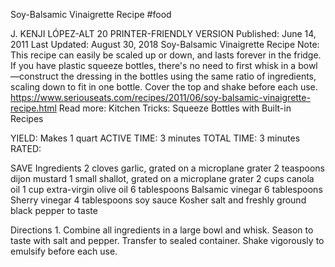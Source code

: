 Soy-Balsamic Vinaigrette Recipe
#food 

J. KENJI LÓPEZ-ALT
20     PRINTER-FRIENDLY VERSION
Published: June 14, 2011 Last Updated: August 30, 2018
Soy-Balsamic Vinaigrette Recipe
Note: This recipe can easily be scaled up or down, and lasts forever in the fridge. If you have plastic squeeze bottles, there's no need to first whisk in a bowl—construct the dressing in the bottles using the same ratio of ingredients, scaling down to fit in one bottle. Cover the top and shake before each use.
https://www.seriouseats.com/recipes/2011/06/soy-balsamic-vinaigrette-recipe.html
Read more: Kitchen Tricks: Squeeze Bottles with Built-in Recipes

YIELD:
Makes 1 quart
ACTIVE TIME:
3 minutes
TOTAL TIME:
3 minutes
RATED:
    
 SAVE
Ingredients
2 cloves garlic, grated on a microplane grater
2 teaspoons dijon mustard
1 small shallot, grated on a microplane grater
2 cups canola oil
1 cup extra-virgin olive oil
6 tablespoons Balsamic vinegar
6 tablespoons Sherry vinegar
4 tablespoons soy sauce
Kosher salt and freshly ground black pepper to taste

Directions
1.
Combine all ingredients in a large bowl and whisk. Season to taste with salt and pepper. Transfer to sealed container. Shake vigorously to emulsify before each use.

